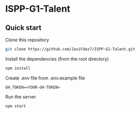 # ISPP-G1-Talent
## Quick start
Clone this repository
```bash
git clone https://github.com/JaviFdez7/ISPP-G1-Talent.git
```
Install the dependencies (from the root directory)
```bash
npm install
```
Create .env file from .env.example file
```
GH_TOKEN=<YOUR-GH-TOKEN>
```
Run the server
```bash
npm start
```
